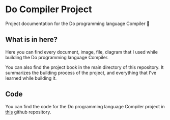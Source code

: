 # Do Compiler Project
Project documentation for the Do programming language Compiler 📕

## What is in here?
Here you can find every document, image, file, diagram that I used while building the Do programming language Compiler.

You can also find the project book in the main directory of this repository. It summarizes the building process of the project, and everything that I've learned while building it.

## Code
You can find the code for the Do programming language Compiler project in [this](https://github.com/IdoHirsh0/Do-Compiler.git) github repository.
